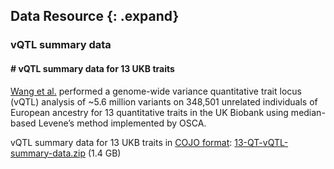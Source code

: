 
## Data Resource {: .expand}

### vQTL summary data 

#### \# vQTL summary data for 13 UKB traits

[Wang et al.](https://www.biorxiv.org/content/early/2019/01/14/519538) performed a genome-wide variance quantitative trait locus (vQTL) analysis of ~5.6 million variants on 348,501 unrelated individuals of European ancestry for 13 quantitative traits in the UK Biobank using median-based Levene’s method implemented by OSCA. 

vQTL summary data for 13 UKB traits in [COJO format](http://cnsgenomics.com/software/gcta/#COJO):   [13-QT-vQTL-summary-data.zip](http://cnsgenomics.com/data/OSCA/13-QT-vQTL-summary-data.zip) (1.4 GB)<br/>


